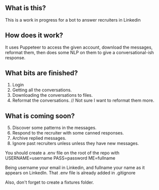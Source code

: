 ## What is this?
This is a work in progress for a bot to answer recruiters in Linkedin

## How does it work?
It uses Puppeteer to access the given account, download the messages, reformat them, then does some NLP on
them to give a conversational-ish response.

## What bits are finished?
1. Login
2. Getting all the conversations.
3. Downloading the conversations to files.
4. Reformat the conversations. // Not sure I want to reformat them more.

## What is coming soon?
5. Discover some patterns in the messages.
6. Respond to the recruiter with some canned responses.
7. Archive replied messages.
8. Ignore past recruiters unless unless they have new messages.

You should create a .env file on the root of the repo with
USERNAME=username
PASS=password
ME=fullname

Being username your email in Linkedin, and fullname your name as it appears on LinkedIn.
That .env file is already added in .gitignore

Also, don't forget to create a fixtures folder. 
